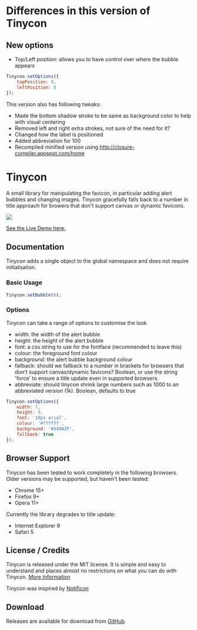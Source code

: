 # Differences in this version of Tinycon

## New options

* Top/Left position: allows you to have control over where the bubble appears

```javascript
Tinycon.setOptions({
	topPosition: 0,
	leftPosition: 0
});
```

This version also has following tweaks:

* Made the bottom shadow stroke to be same as background color to help with visual centering
* Removed left and right extra strokes, not sure of the need for it?
* Changed how the label is positioned
* Added abbreviation for 100
* Recompiled minified version using http://closure-compiler.appspot.com/home


# Tinycon

A small library for manipulating the favicon, in particular adding alert bubbles and changing images. Tinycon gracefully falls back to a number in title approach for browers that don't support canvas or dynamic favicons.

<img src="https://github.com/tommoor/tinycon/blob/master/examples/screenshot.png?raw=true" />

<a href="http://tommoor.github.com/tinycon/">See the Live Demo here.</a>

## Documentation

Tinycon adds a single object to the global namespace and does not require initialisation. 

### Basic Usage

```javascript
Tinycon.setBubble(6);
```

### Options

Tinycon can take a range of options to customise the look

* width: the width of the alert bubble
* height: the height of the alert bubble
* font: a css string to use for the fontface (recommended to leave this)
* colour: the foreground font colour
* background: the alert bubble background colour
* fallback: should we fallback to a number in brackets for browsers that don't support canvas/dynamic favicons? Boolean, or use the string 'force' to ensure a title update even in supported browsers.
* abbreviate: should tinycon shrink large numbers such as 1000 to an abbreviated version (1k). Boolean, defaults to true

```javascript
Tinycon.setOptions({
	width: 7,
	height: 9,
	font: '10px arial',
	colour: '#ffffff',
	background: '#549A2F',
	fallback: true
});
```

## Browser Support

Tinycon has been tested to work completely in the following browsers. Older versions may be supported, but haven't been tested:

* Chrome 15+
* Firefox 9+
* Opera 11+

Currently the library degrades to title update:

* Internet Explorer 9
* Safari 5


## License / Credits

Tinycon is released under the MIT license. It is simple and easy to understand and places almost no restrictions on what you can do with Tinycon.
[More Information](http://en.wikipedia.org/wiki/MIT_License)

Tinycon was inspired by [Notificon](https://github.com/makeable/Notificon)


## Download

Releases are available for download from
[GitHub](http://github.com/tommoor/tinycon/downloads).
